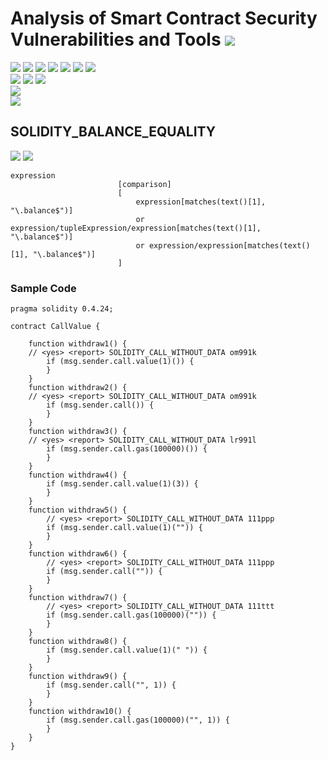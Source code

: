 # Analysis of Smart Contract Security Vulnerabilities and Tools ![](https://img.shields.io/badge/-Live-brightgreen)
![](https://img.shields.io/badge/Batch-20CYS-green) ![](https://img.shields.io/badge/Batch-UG21CYS-lightgreen) ![](https://img.shields.io/badge/Batch-PG21CYS-green) ![](https://img.shields.io/badge/Batch-UG22CYS-lightgreen) ![](https://img.shields.io/badge/Batch-PG21CYS-green) ![](https://img.shields.io/badge/Batch-PhD-darkgreen) ![](https://img.shields.io/badge/-B_RIG-darkgreen)<br/>   ![](https://img.shields.io/badge/BlockchainCourse-20CY712-green)  ![](https://img.shields.io/badge/-M.Tech_Dissertation-blue) ![](https://img.shields.io/badge/Focus-Smart_Contract_Security-yellow) <br/>
![](https://img.shields.io/badge/Blockchain-Ethereum-blue)   <br/> 
![](https://img.shields.io/badge/Language-Solidity-blue)

## SOLIDITY_BALANCE_EQUALITY

![](https://img.shields.io/badge/Pattern_ID-5094ad-gold) ![](https://img.shields.io/badge/Severity-1-brown) 

```
expression
                        [comparison]
                        [
                            expression[matches(text()[1], "\.balance$")]
                            or expression/tupleExpression/expression[matches(text()[1], "\.balance$")]
                            or expression/expression[matches(text()[1], "\.balance$")]
                        ]

```


### Sample Code

```
pragma solidity 0.4.24;

contract CallValue {

    function withdraw1() {
    // <yes> <report> SOLIDITY_CALL_WITHOUT_DATA om991k
        if (msg.sender.call.value(1)()) {
        }
    }
    function withdraw2() {
    // <yes> <report> SOLIDITY_CALL_WITHOUT_DATA om991k
        if (msg.sender.call()) {
        }
    }
    function withdraw3() {
    // <yes> <report> SOLIDITY_CALL_WITHOUT_DATA lr991l
        if (msg.sender.call.gas(100000)()) {
        }
    }
    function withdraw4() {
        if (msg.sender.call.value(1)(3)) {
        }
    }
    function withdraw5() {
        // <yes> <report> SOLIDITY_CALL_WITHOUT_DATA 111ppp
        if (msg.sender.call.value(1)("")) {
        }
    }
    function withdraw6() {
        // <yes> <report> SOLIDITY_CALL_WITHOUT_DATA 111ppp
        if (msg.sender.call("")) {
        }
    }
    function withdraw7() {
        // <yes> <report> SOLIDITY_CALL_WITHOUT_DATA 111ttt
        if (msg.sender.call.gas(100000)("")) {
        }
    }
    function withdraw8() {
        if (msg.sender.call.value(1)(" ")) {
        }
    }
    function withdraw9() {
        if (msg.sender.call("", 1)) {
        }
    }
    function withdraw10() {
        if (msg.sender.call.gas(100000)("", 1)) {
        }
    }
}
```